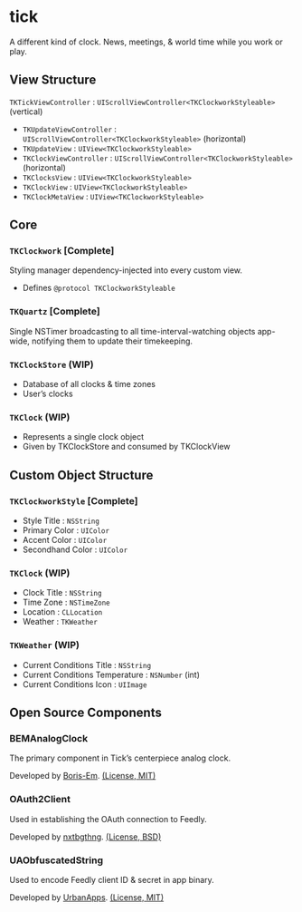 # tick
A different kind of clock. News, meetings, & world time while you work or play.

## View Structure
`TKTickViewController` : `UIScrollViewController<TKClockworkStyleable>` (vertical)
- `TKUpdateViewController` : `UIScrollViewController<TKClockworkStyleable>` (horizontal)
 - `TKUpdateView` : `UIView<TKClockworkStyleable>`
- `TKClockViewController` : `UIScrollViewController<TKClockworkStyleable>` (horizontal)
 - `TKClocksView` : `UIView<TKClockworkStyleable>`
 - `TKClockView` : `UIView<TKClockworkStyleable>`
- `TKClockMetaView` : `UIView<TKClockworkStyleable>`


## Core

### `TKClockwork` [Complete]
Styling manager dependency-injected into every custom view.

- Defines `@protocol TKClockworkStyleable`

### `TKQuartz` [Complete]
Single NSTimer broadcasting to all time-interval-watching objects app-wide, notifying them to update their timekeeping.

### `TKClockStore` (WIP)
- Database of all clocks & time zones
- User’s clocks

### `TKClock` (WIP)
- Represents a single clock object
- Given by TKClockStore and consumed by TKClockView


## Custom Object Structure

### `TKClockworkStyle` [Complete]

- Style Title : `NSString`
- Primary Color : `UIColor`
- Accent Color : `UIColor`
- Secondhand Color : `UIColor`

### `TKClock` (WIP)

- Clock Title : `NSString`
- Time Zone : `NSTimeZone`
- Location : `CLLocation`
- Weather : `TKWeather`

### `TKWeather` (WIP)

- Current Conditions Title : `NSString`
- Current Conditions Temperature : `NSNumber` (int)
- Current Conditions Icon : `UIImage`


## Open Source Components

### BEMAnalogClock
The primary component in Tick’s centerpiece analog clock.

Developed by [Boris-Em](https://github.com/Boris-Em/BEMAnalogClock). [(License, MIT)](https://github.com/Boris-Em/BEMAnalogClock/blob/master/LICENSE)

### OAuth2Client
Used in establishing the OAuth connection to Feedly.

Developed by [nxtbgthng](https://github.com/nxtbgthng/OAuth2Client). [(License, BSD)](https://github.com/nxtbgthng/OAuth2Client#bsd-license)

### UAObfuscatedString
Used to encode Feedly client ID & secret in app binary.

Developed by [UrbanApps](https://github.com/UrbanApps/UAObfuscatedString). [(License, MIT)](https://github.com/UrbanApps/UAObfuscatedString/blob/master/LICENSE)

